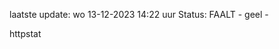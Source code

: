 laatste update: 
wo 13-12-2023 14:22   uur 
Status: FAALT - geel - 
<div class="service Y">httpstat</div>